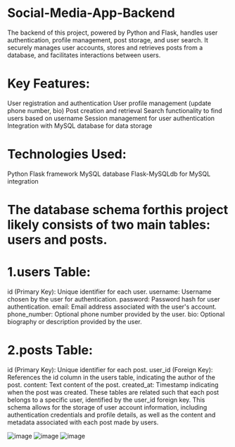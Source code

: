 # Social-Media-App-Backend
The backend of this project, powered by Python and Flask, handles user authentication, profile management, post storage, and user search. It securely manages user accounts, stores and retrieves posts from a database, and facilitates interactions between users.
# Key Features:
User registration and authentication
User profile management (update phone number, bio)
Post creation and retrieval
Search functionality to find users based on username
Session management for user authentication
Integration with MySQL database for data storage
# Technologies Used:
Python
Flask framework
MySQL database
Flask-MySQLdb for MySQL integration

# The database schema forthis project likely consists of two main tables: users and posts. 
# 1.users Table:
id (Primary Key): Unique identifier for each user.
username: Username chosen by the user for authentication.
password: Password hash for user authentication.
email: Email address associated with the user's account.
phone_number: Optional phone number provided by the user.
bio: Optional biography or description provided by the user.

# 2.posts Table:
id (Primary Key): Unique identifier for each post.
user_id (Foreign Key): References the id column in the users table, indicating the author of the post.
content: Text content of the post.
created_at: Timestamp indicating when the post was created.
These tables are related such that each post belongs to a specific user, identified by the user_id foreign key. This schema allows for the storage of user account information, including authentication credentials and profile details, as well as the content and metadata associated with each post made by users.

![image](https://github.com/Sasika2003/Social-Media-App-Backend/assets/114210043/636bf9be-8321-42fe-b831-9bfb212ff433)
![image](https://github.com/Sasika2003/Social-Media-App-Backend/assets/114210043/0812047b-6fa6-4844-90b5-33fe4ad8b10e)
![image](https://github.com/Sasika2003/Social-Media-App-Backend/assets/114210043/5b78993b-b693-4c0f-9897-e8bb6ca394df)

